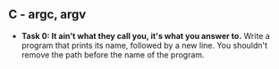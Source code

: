 ## C - argc, argv

- **Task 0: It ain't what they call you, it's what you answer to.** Write a program that prints its name, followed by a new line. You shouldn't remove the path before the name of the program.
